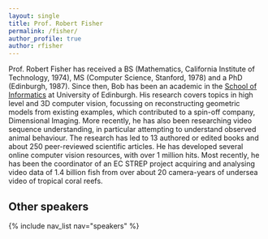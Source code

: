 ```yaml
---
layout: single
title: Prof. Robert Fisher
permalink: /fisher/
author_profile: true
author: rfisher
---
```


Prof. Robert Fisher has received a BS (Mathematics, California Institute of Technology, 1974), MS (Computer Science, Stanford, 1978) and a PhD (Edinburgh, 1987). Since then, Bob has been an academic in the [School of Informatics](http://www.ed.ac.uk/informatics/) at University of Edinburgh. His research covers topics in high level and 3D computer vision, focussing on reconstructing geometric models from existing examples, which contributed to a spin-off company, Dimensional Imaging. More recently, he has also been researching video sequence understanding, in particular attempting to understand observed animal behaviour. The research has led to 13 authored or edited books and about 250 peer-reviewed scientific articles. He has developed several online computer vision resources, with over 1 million hits. Most recently, he has been the coordinator of an EC STREP project acquiring and analysing video data of 1.4 billion fish from over about 20 camera-years of undersea video of tropical coral reefs.

## Other speakers
{% include nav_list nav="speakers" %}